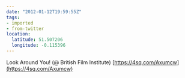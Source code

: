 ```yaml
---
date: "2012-01-12T19:59:55Z"
tags:
- imported
- from-twitter
location:
  latitude: 51.507206
  longitude: -0.115396
---
```

Look Around You\! \(@ British Film Institute\) [https://4sq.com/Axumcw](https://4sq.com/Axumcw)
